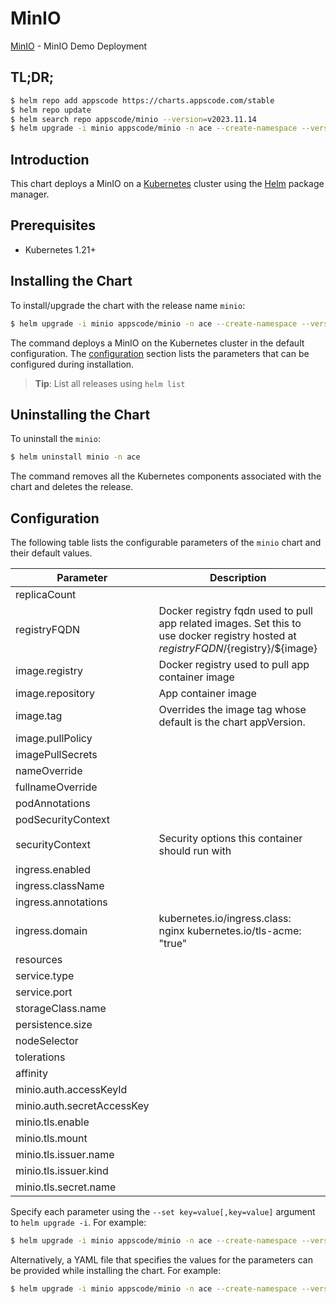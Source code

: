 # MinIO

[MinIO](https://github.com/bytebuilders) - MinIO Demo Deployment

## TL;DR;

```bash
$ helm repo add appscode https://charts.appscode.com/stable
$ helm repo update
$ helm search repo appscode/minio --version=v2023.11.14
$ helm upgrade -i minio appscode/minio -n ace --create-namespace --version=v2023.11.14
```

## Introduction

This chart deploys a MinIO on a [Kubernetes](http://kubernetes.io) cluster using the [Helm](https://helm.sh) package manager.

## Prerequisites

- Kubernetes 1.21+

## Installing the Chart

To install/upgrade the chart with the release name `minio`:

```bash
$ helm upgrade -i minio appscode/minio -n ace --create-namespace --version=v2023.11.14
```

The command deploys a MinIO on the Kubernetes cluster in the default configuration. The [configuration](#configuration) section lists the parameters that can be configured during installation.

> **Tip**: List all releases using `helm list`

## Uninstalling the Chart

To uninstall the `minio`:

```bash
$ helm uninstall minio -n ace
```

The command removes all the Kubernetes components associated with the chart and deletes the release.

## Configuration

The following table lists the configurable parameters of the `minio` chart and their default values.

|         Parameter          |                                                             Description                                                              |                                                                             Default                                                                              |
|----------------------------|--------------------------------------------------------------------------------------------------------------------------------------|------------------------------------------------------------------------------------------------------------------------------------------------------------------|
| replicaCount               |                                                                                                                                      | <code>1</code>                                                                                                                                                   |
| registryFQDN               | Docker registry fqdn used to pull app related images. Set this to use docker registry hosted at ${registryFQDN}/${registry}/${image} | <code>""</code>                                                                                                                                                  |
| image.registry             | Docker registry used to pull app container image                                                                                     | <code>minio</code>                                                                                                                                               |
| image.repository           | App container image                                                                                                                  | <code>minio</code>                                                                                                                                               |
| image.tag                  | Overrides the image tag whose default is the chart appVersion.                                                                       | <code>""</code>                                                                                                                                                  |
| image.pullPolicy           |                                                                                                                                      | <code>IfNotPresent</code>                                                                                                                                        |
| imagePullSecrets           |                                                                                                                                      | <code>[]</code>                                                                                                                                                  |
| nameOverride               |                                                                                                                                      | <code>""</code>                                                                                                                                                  |
| fullnameOverride           |                                                                                                                                      | <code>""</code>                                                                                                                                                  |
| podAnnotations             |                                                                                                                                      | <code>{}</code>                                                                                                                                                  |
| podSecurityContext         |                                                                                                                                      | <code>{"fsGroup":65534}</code>                                                                                                                                   |
| securityContext            | Security options this container should run with                                                                                      | <code>{"allowPrivilegeEscalation":false,"capabilities":{"drop":["ALL"]},"runAsNonRoot":true,"runAsUser":65534,"seccompProfile":{"type":"RuntimeDefault"}}</code> |
| ingress.enabled            |                                                                                                                                      | <code>false</code>                                                                                                                                               |
| ingress.className          |                                                                                                                                      | <code>""</code>                                                                                                                                                  |
| ingress.annotations        |                                                                                                                                      | <code>{}</code>                                                                                                                                                  |
| ingress.domain             | kubernetes.io/ingress.class: nginx kubernetes.io/tls-acme: "true"                                                                    | <code>""</code>                                                                                                                                                  |
| resources                  |                                                                                                                                      | <code>{}</code>                                                                                                                                                  |
| service.type               |                                                                                                                                      | <code>ClusterIP</code>                                                                                                                                           |
| service.port               |                                                                                                                                      | <code>9000</code>                                                                                                                                                |
| storageClass.name          |                                                                                                                                      | <code>""</code>                                                                                                                                                  |
| persistence.size           |                                                                                                                                      | <code>10Gi</code>                                                                                                                                                |
| nodeSelector               |                                                                                                                                      | <code>{}</code>                                                                                                                                                  |
| tolerations                |                                                                                                                                      | <code>[]</code>                                                                                                                                                  |
| affinity                   |                                                                                                                                      | <code>{}</code>                                                                                                                                                  |
| minio.auth.accessKeyId     |                                                                                                                                      | <code>""</code>                                                                                                                                                  |
| minio.auth.secretAccessKey |                                                                                                                                      | <code>""</code>                                                                                                                                                  |
| minio.tls.enable           |                                                                                                                                      | <code>true</code>                                                                                                                                                |
| minio.tls.mount            |                                                                                                                                      | <code>false</code>                                                                                                                                               |
| minio.tls.issuer.name      |                                                                                                                                      | <code>""</code>                                                                                                                                                  |
| minio.tls.issuer.kind      |                                                                                                                                      | <code>""</code>                                                                                                                                                  |
| minio.tls.secret.name      |                                                                                                                                      | <code>""</code>                                                                                                                                                  |


Specify each parameter using the `--set key=value[,key=value]` argument to `helm upgrade -i`. For example:

```bash
$ helm upgrade -i minio appscode/minio -n ace --create-namespace --version=v2023.11.14 --set replicaCount=1
```

Alternatively, a YAML file that specifies the values for the parameters can be provided while
installing the chart. For example:

```bash
$ helm upgrade -i minio appscode/minio -n ace --create-namespace --version=v2023.11.14 --values values.yaml
```
